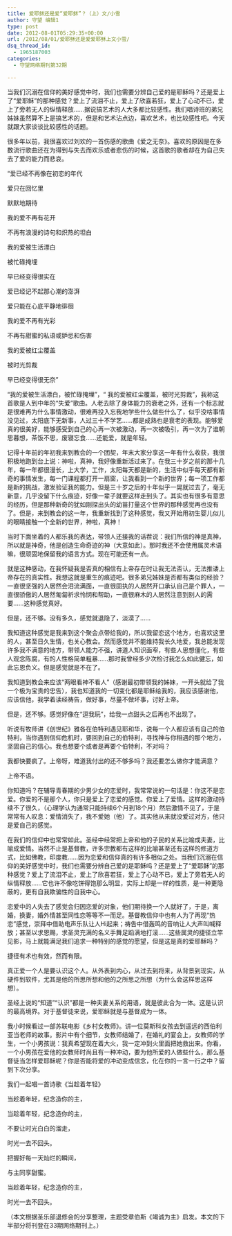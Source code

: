 ```yaml
---
title: 爱耶稣还是爱“爱耶稣”？（上）文/小雪
author: 守望 编辑1
type: post
date: 2012-08-01T05:29:35+00:00
url: /2012/08/01/爱耶稣还是爱爱耶稣上文小雪/
dsq_thread_id:
  - 1965187003
categories:
  - 守望网络期刊第32期

---
```

<p align="left">
  当我们沉溺在信仰的美好感觉中时，我们也需要分辨自己爱的是耶稣吗？还是爱上了“爱耶稣”的那种感觉？爱上了流泪不止，爱上了欣喜若狂，爱上了心动不已，爱上了旁若无人的纵情释放……<!--more-->据说搞艺术的人大多都比较感性。我们唱诗班的弟兄姊妹虽然算不上是搞艺术的，但是和艺术沾点边，喜欢艺术，也比较感性吧。今天就跟大家谈谈比较感性的话题。
</p>

很多年以前，我很喜欢过刘欢的一首伤感的歌曲《爱之无奈》。喜欢的原因是在多数流行歌曲还在为得到与失去而欢乐或者悲伤的时候，这首歌的歌者却在为自己失去了爱的能力而悲哀。

“爱已经不再像在初恋的年代
  
爱只在回忆里
  
默默地期待
  
我的爱不再有花开
  
不再有浪漫的诗句和炽热的坦白
  
我的爱被生活漂白
  
被忙碌掩埋
  
早已经变得很实在

爱已经记不起那心潮的澎湃
  
爱只能在心底平静地徘徊
  
我的爱不再有光彩
  
不再有甜蜜的私语或妒忌和伤害
  
我的爱被红尘覆盖
  
被时光剪裁
  
早已经变得很无奈”

“我的爱被生活漂白，被忙碌掩埋”，“ 我的爱被红尘覆盖，被时光剪裁”，我称这首歌是人到中年的“失爱”歌曲。人老去除了身体能力的衰老之外，还有一个标志就是很难再为什么事情激动，很难再投入忘我地学些什么做些什么了，似乎没啥事情没见过，太阳底下无新事，人过三十不学艺……都是成熟也是衰老的表现。能够爱真的很美好，能够感受到自己的心再一次被激动，再一次被吸引，再一次为了谁朝思暮想，茶饭不思，废寝忘食……还能爱，就是年轻。

记得十年前的年初我来到教会的一个团契，年末大家分享这一年有什么收获，我很积极地跑到台上说：神啦，真神，我好像重新活过来了。在我三十岁之前的那十几年，每一年都很漫长，上大学，工作，太阳每天都是新的，生活中似乎每天都有新奇的事情发生，每一门课程都打开一扇窗，让我看到一个新的世界；每一项工作都是新的挑战，激发验证我的能力。但是三十岁之后的十年似乎一晃就过去了，毫无新意，几乎没留下什么痕迹，好像一辈子就要这样走到头了。其实也有很多有意思的经历，但是那种新奇的犹如刚探出头的幼苗打量这个世界的那种感觉再也没有了。但是，来到教会的这一年，我重新找到了这种感觉，我又开始用初生婴儿似儿的眼睛接触一个全新的世界，神啦，真神！

当时下面坐着的人都乐我的表达，带领人还接我的话茬说：我们所信的神是真神，所以就是神奇，他是创造生命奇迹的神（大意如此）。那时我还不会使用属灵术语嘛，很顽固地保留我的语言方式。现在可能还有一点。

就是这种感动，在我怀疑我是否真的相信有上帝存在时让我无法否认，无法推诿上帝存在的真实性。我想这就是重生的痕迹吧。很多弟兄姊妹是否都有类似的经验？一直很坚强的人居然会泪流满面，一直很固执的人居然开口承认自己是个罪人，一直很骄傲的人居然匍匐祈求怜悯和帮助，一直很麻木的人居然注意到别人的需要……这种感觉真好。

但是，还不够。没有多久，感觉就退隐了，淡漠了……

我知道这种感觉是我来到这个聚会点带给我的，所以我留恋这个地方，也喜欢这里的人，甚至日久生情，也关心教会。然而感觉并不能维持我长久地爱，我总能发现许多我不满意的地方，带领人能力不强，讲道人知识面窄，有些人思想僵化，有些人观念陈腐，有的人性格简单粗暴……那时我曾经多少次检讨我怎么如此健忘，如此忘恩负义。但是感觉就是不在了。

我知道到教会来应该“两眼看神不看人”（感谢最初带领我的姊妹，一开头就给了我一个极为宝贵的忠告），我也知道我的一切变化都是耶稣给我的，我应该感谢他，应该信他，我学着读经祷告，做好事，尽量不做坏事，讨好上帝。

但是，还不够。感觉好像在“逗我玩”，给我一点甜头之后再也不出现了。

听说有牧师讲《创世纪》雅各在伯特利遇见耶和华，说每一个人都应该有自己的伯特利，当你遇到信仰危机时，要回到自己的伯特利，寻找神与你相遇的那个地方，坚固自己的信心。我也想要个或者是再要个伯特利，不对吗？

我都快要疯了。上帝呀，难道我付出的还不够多吗？我还要怎么做你才能满意？

上帝不语。

你知道吗？在辅导青春期的少男少女的恋爱时，我常常说的一句话是：你这不是恋爱。你爱的不是那个人，你只是爱上了恋爱的感觉。你爱上了爱情。这样的激动持续不了很久，（心理学认为通常只能持续6个月到18个月）然后激情不见了，于是常常有人叹息：爱情消失了，我不爱她（他）了。其实他从来就没爱过对方，他只是爱自己的感觉。

在我们的信仰中也常常如此。圣经中经常把上帝和他的子民的关系比喻成夫妻，比喻成爱情。当然不止是基督教，许多宗教都有这样的比喻甚至还有这样的修道方式，比如佛教，印度教……因为恋爱和信仰真的有许多相似之处。当我们沉溺在信仰的美好感觉中时，我们也需要分辨自己爱的是耶稣吗？还是爱上了“爱耶稣”的那种感觉？爱上了流泪不止，爱上了欣喜若狂，爱上了心动不已，爱上了旁若无人的纵情释放……它也许不像吃饼得饱那么明显，实际上却是一样的性质，是一种更隐蔽的，更有自我欺骗性的自我中心。

恋爱中的人失去了感觉会归因恋爱的对象，他们期待换一个人就好了，于是，离婚，换妻，婚外情甚至同性恋等等不一而足。基督教信仰中也有人为了再现“热恋”感觉，崇拜中借助电声乐队让人Hi起来；祷告中借轰鸣的音响让人大声叫喊释放；甚至以求恩赐，求圣灵充满的名义手舞足蹈满地打滚……这些属灵的捷径立竿见影，马上就能满足我们追求一种特别的感觉的愿望，但是这是真的爱耶稣吗？

捷径有术也有效，然而有限。

真正爱一个人是要认识这个人。从外表到内心，从过去到将来，从背景到现实，从硬件到软件，尤其是他的所思所想和他的之所思之所想（为什么会这样思这样想）。

圣经上说的“知道”“认识”都是一种夫妻关系的用语，就是彼此合为一体。这是认识的最高境界。对于基督徒来说，爱耶稣就是与基督成为一体。

我小时候看过一部苏联电影《乡村女教师》。讲一位莫斯科女孩去到遥远的西伯利亚当老师的故事。影片中有个细节，女教师结婚了，在婚礼的宴会上，女教师的学生，一个小男孩说：我真希望现在着大火，我一定冲到火里面把她救出来。你看，一个小男孩在爱他的女教师时尚且有一种冲动，要为他所爱的人做些什么，那么基督徒当怎样爱耶稣呢？你是否能将爱的冲动变成信念，化在你的一言一行之中？留到下次分享。

我们一起唱一首诗歌《当趁着年轻》

当趁着年轻，纪念造你的主，

当趁着年轻，纪念造你的主，

不要让时光白白的溜走，

时光一去不回头。

把握好每一天灿烂的瞬间，

与主同享甜蜜。

当趁着年轻，纪念造你的主，

时光一去不回头。

（本文根据圣乐部退修会的分享整理，主题受章伯斯《竭诚为主》启发。本文的下半部分将刊登在33期网络期刊上。）